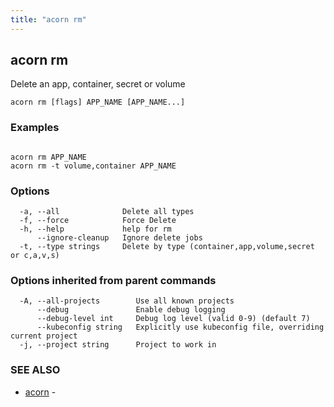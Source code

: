 ```yaml
---
title: "acorn rm"
---
```

## acorn rm

Delete an app, container, secret or volume

```
acorn rm [flags] APP_NAME [APP_NAME...]
```

### Examples

```

acorn rm APP_NAME
acorn rm -t volume,container APP_NAME
```

### Options

```
  -a, --all              Delete all types
  -f, --force            Force Delete
  -h, --help             help for rm
      --ignore-cleanup   Ignore delete jobs
  -t, --type strings     Delete by type (container,app,volume,secret or c,a,v,s)
```

### Options inherited from parent commands

```
  -A, --all-projects        Use all known projects
      --debug               Enable debug logging
      --debug-level int     Debug log level (valid 0-9) (default 7)
      --kubeconfig string   Explicitly use kubeconfig file, overriding current project
  -j, --project string      Project to work in
```

### SEE ALSO

* [acorn](acorn.md)	 - 

